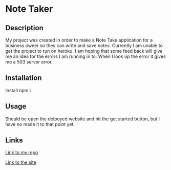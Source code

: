 # Note Taker

## Description

My project was created in order to make a Note Take application for a business owner so they can write and save notes. Currently I am unable to get the project to run on heroku. I am hoping that some feed back will give me an idea for the errors I am running in to. When I look up the error it gives me a 503 server error.

## Installation

Install npm i

## Usage

Should be open the delpoyed website and hit the get started button, but I have no made it to that point yet.

## Links

[Link to my repo](https://github.com/Sofuto22/Note-Taker)

[Link to the site](https://note-taker99898.herokuapp.com/)
